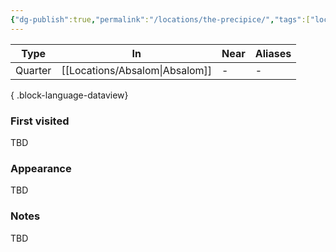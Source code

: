 ```yaml
---
{"dg-publish":true,"permalink":"/locations/the-precipice/","tags":["location"],"noteIcon":"location","created":"2024-01-09T00:22:11.305+01:00","updated":"2024-01-09T00:23:26.497+01:00"}
---
```


| Type    | In          | Near | Aliases |
| ------- | ----------- | ---- | ------- |
| Quarter | [[Locations/Absalom\|Absalom]] | \-   | \-      |

{ .block-language-dataview}
### First visited
TBD
### Appearance
TBD
### Notes
TBD